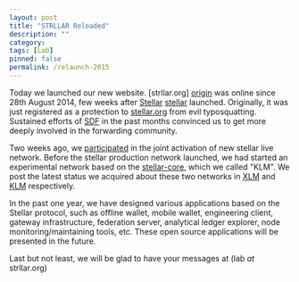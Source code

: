 ```yaml
---
layout: post
title: "STRLLAR Reloaded"
description: ""
category: 
tags: [Lab]
pinned: false
permalink: /relaunch-2015
---
```


Today we launched our new website. [strllar.org] [origin] was online since 28th August 2014, few weeks after [Stellar] [stellar] launched. Originally, it was just registered as a protection to [stellar.org][stellar] from evil typosquatting. Sustained efforts of [SDF](https://www.stellar.org/about/ "Stellar Development Foundation") in the past months convinced us to get more deeply involved in the forwarding community.

Two weeks ago, we [participated](https://github.com/stellar/docs/blob/master/validators.md) in the joint activation of new stellar live network. Before the stellar production network launched, we had started an experimental network based on the [stellar-core](), which we called "KLM". We post the latest status we acquired about these two networks in [XLM](/xlm "Official Stellar Network") and [KLM](/klm "Our Forked Experimental Network") respectively.

In the past one year, we have designed various applications based on the Stellar protocol, such as offline wallet, mobile wallet, engineering  client, gateway infrastructure, federation server, analytical ledger explorer, node monitoring/maintaining tools, etc. These open source applications will be presented in the future.

Last but not least, we will be glad to have your messages at (lab *at* strllar.org)


[origin]:/origin "our initial version"
[snapshot]:/origin/lastest.html
[strllar]:http://strllar.org
[stellar]:http://stellar.org
[klm]:/klm


